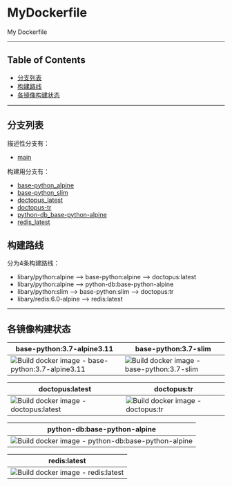 # MyDockerfile

My Dockerfile

---

## Table of Contents

<!-- vim-markdown-toc GFM -->

* [分支列表](#分支列表)
* [构建路线](#构建路线)
* [各镜像构建状态](#各镜像构建状态)

<!-- vim-markdown-toc -->

---

## 分支列表

描述性分支有：

- [main](https://github.com/YHYJ/MyDockerfile/tree/main)

构建用分支有：

- [base-python_alpine](https://github.com/YHYJ/MyDockerfile/tree/base-python_alpine)
- [base-python_slim](https://github.com/YHYJ/MyDockerfile/tree/base-python_slim)
- [doctopus_latest](https://github.com/YHYJ/MyDockerfile/tree/doctopus_latest)
- [doctopus-tr](https://github.com/YHYJ/MyDockerfile/tree/doctopus-tr)
- [python-db_base-python-alpine](https://github.com/YHYJ/MyDockerfile/tree/python-db_base-python-alpine)
- [redis_latest](https://github.com/YHYJ/MyDockerfile/tree/redis_latest)

## 构建路线

分为4条构建路线：

- libary/python:alpine --> base-python:alpine --> doctopus:latest
- libary/python:alpine --> python-db:base-python-alpine
- libary/python:slim --> base-python:slim --> doctopus:tr
- libary/redis:6.0-alpine --> redis:latest

---

## 各镜像构建状态

| base-python:3.7-alpine3.11                                                                                                                                                                     | base-python:3.7-slim                                                                                                                                                             |
| ---                                                                                                                                                                                            | ---                                                                                                                                                                              |
| ![Build docker image - base-python:3.7-alpine3.11](https://github.com/YHYJ/MyDockerfile/workflows/Build%20docker%20image%20-%20base-python:3.7-alpine3.11/badge.svg?branch=base-python_alpine) | ![Build docker image - base-python:3.7-slim](https://github.com/YHYJ/MyDockerfile/workflows/Build%20docker%20image%20-%20base-python:3.7-slim/badge.svg?branch=base-python_slim) |

| doctopus:latest                                                                                                                                                       | doctopus:tr                                                                                                                                               |
| ---                                                                                                                                                                   | ---                                                                                                                                                       |
| ![Build docker image - doctopus:latest](https://github.com/YHYJ/MyDockerfile/workflows/Build%20docker%20image%20-%20doctopus:latest/badge.svg?branch=doctopus_latest) | ![Build docker image - doctopus:tr](https://github.com/YHYJ/MyDockerfile/workflows/Build%20docker%20image%20-%20doctopus:tr/badge.svg?branch=doctopus_tr) |

| python-db:base-python-alpine                                                                                                                                                                                 |
| ---                                                                                                                                                                                                          |
| ![Build docker image - python-db:base-python-alpine](https://github.com/YHYJ/MyDockerfile/workflows/Build%20docker%20image%20-%20python-db:base-python-alpine/badge.svg?branch=python-db_base-python-alpine) |

| redis:latest                                                                                                                                                 |
| ---                                                                                                                                                          |
| ![Build docker image - redis:latest](https://github.com/YHYJ/MyDockerfile/workflows/Build%20docker%20image%20-%20redis:latest/badge.svg?branch=redis_latest) |
